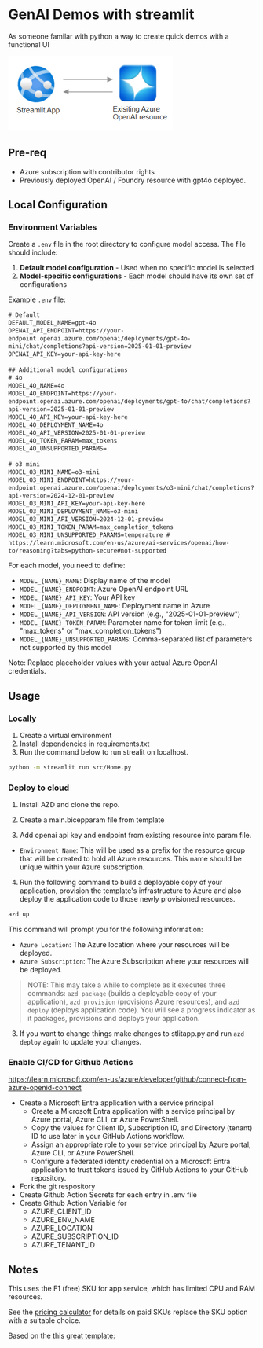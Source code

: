 # GenAI Demos with streamlit

As someone familar with python a way to create quick demos with a functional UI

![system diagram](diagram.png)

## Pre-req
- Azure subscription with contributor rights
- Previously deployed OpenAI / Foundry resource with gpt4o deployed.

## Local Configuration

### Environment Variables

Create a `.env` file in the root directory to configure model access. The file should include:

1. **Default model configuration** - Used when no specific model is selected
2. **Model-specific configurations** - Each model should have its own set of configurations

Example `.env` file:
```
# Default
DEFAULT_MODEL_NAME=gpt-4o
OPENAI_API_ENDPOINT=https://your-endpoint.openai.azure.com/openai/deployments/gpt-4o-mini/chat/completions?api-version=2025-01-01-preview
OPENAI_API_KEY=your-api-key-here

## Additional model configurations
# 4o
MODEL_4O_NAME=4o
MODEL_4O_ENDPOINT=https://your-endpoint.openai.azure.com/openai/deployments/gpt-4o/chat/completions?api-version=2025-01-01-preview
MODEL_4O_API_KEY=your-api-key-here
MODEL_4O_DEPLOYMENT_NAME=4o
MODEL_4O_API_VERSION=2025-01-01-preview
MODEL_4O_TOKEN_PARAM=max_tokens
MODEL_4O_UNSUPPORTED_PARAMS=

# o3 mini
MODEL_O3_MINI_NAME=o3-mini
MODEL_O3_MINI_ENDPOINT=https://your-endpoint.openai.azure.com/openai/deployments/o3-mini/chat/completions?api-version=2024-12-01-preview
MODEL_O3_MINI_API_KEY=your-api-key-here
MODEL_O3_MINI_DEPLOYMENT_NAME=o3-mini
MODEL_O3_MINI_API_VERSION=2024-12-01-preview
MODEL_O3_MINI_TOKEN_PARAM=max_completion_tokens
MODEL_O3_MINI_UNSUPPORTED_PARAMS=temperature # https://learn.microsoft.com/en-us/azure/ai-services/openai/how-to/reasoning?tabs=python-secure#not-supported
```

For each model, you need to define:
- `MODEL_{NAME}_NAME`: Display name of the model
- `MODEL_{NAME}_ENDPOINT`: Azure OpenAI endpoint URL
- `MODEL_{NAME}_API_KEY`: Your API key
- `MODEL_{NAME}_DEPLOYMENT_NAME`: Deployment name in Azure
- `MODEL_{NAME}_API_VERSION`: API version (e.g., "2025-01-01-preview")
- `MODEL_{NAME}_TOKEN_PARAM`: Parameter name for token limit (e.g., "max_tokens" or "max_completion_tokens")
- `MODEL_{NAME}_UNSUPPORTED_PARAMS`: Comma-separated list of parameters not supported by this model

Note: Replace placeholder values with your actual Azure OpenAI credentials.

## Usage

### Locally
1. Create a virtual environment
2. Install dependencies in requirements.txt
3. Run the command below to run strealit on localhost.
```bash
python -m streamlit run src/Home.py
```

### Deploy to cloud

1. Install AZD and clone the repo.

2. Create a main.bicepparam file from template

3. Add openai api key and endpoint from existing resource into param file.

- `Environment Name`: This will be used as a prefix for the resource group that will be created to hold all Azure resources. This name should be unique within your Azure subscription.

4. Run the following command to build a deployable copy of your application, provision the template's infrastructure to Azure and also deploy the application code to those newly provisioned resources.

```bash
azd up
```

This command will prompt you for the following information:
- `Azure Location`: The Azure location where your resources will be deployed.
- `Azure Subscription`: The Azure Subscription where your resources will be deployed.

> NOTE: This may take a while to complete as it executes three commands: `azd package` (builds a deployable copy of your application), `azd provision` (provisions Azure resources), and `azd deploy` (deploys application code). You will see a progress indicator as it packages, provisions and deploys your application.

3. If you want to change things make changes to stlitapp.py and run `azd deploy` again to update your changes.

### Enable CI/CD for Github Actions
https://learn.microsoft.com/en-us/azure/developer/github/connect-from-azure-openid-connect
- Create a Microsoft Entra application with a service principal
  - Create a Microsoft Entra application with a service principal by Azure portal, Azure CLI, or Azure PowerShell.
  - Copy the values for Client ID, Subscription ID, and Directory (tenant) ID to use later in your GitHub Actions workflow.
  - Assign an appropriate role to your service principal by Azure portal, Azure CLI, or Azure PowerShell.
  - Configure a federated identity credential on a Microsoft Entra application to trust tokens issued by GitHub Actions to your GitHub repository.
- Fork the git respository
- Create Github Action Secrets for each entry in .env file
- Create Github Action Variable for 
  - AZURE_CLIENT_ID
  - AZURE_ENV_NAME
  - AZURE_LOCATION
  - AZURE_SUBSCRIPTION_ID
  - AZURE_TENANT_ID



## Notes

This uses the F1 (free) SKU for app service, which has limited CPU and RAM resources.

See the [pricing calculator](https://azure.microsoft.com/en-au/pricing/calculator/) for details on paid SKUs replace the SKU option with a suitable choice.

Based on the this [great template:](MiguelElGallo/simple-streamlit-azd)
